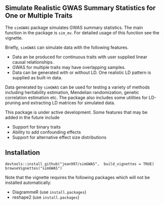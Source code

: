 ## Simulate Realistic GWAS Summary Statistics for One or Multiple Traits

The `simGWAS` package simulates GWAS summary statistics. The main function in the package is `sim_mv`. For detailed usage of 
this function see the vignette. 

Briefly, `simGWAS` can simulate data with the following features.

- Data an be produced for continuous traits with user supplied linear causal relationships.
- GWAS for multiple traits may have overlapping samples. 
- Data can be generated with or without LD. One realistic LD pattern is supplied as built-in data.

Data generated by `simGWAS` can be used for testing a variety of methods including heritability estimation,
Mendelian randomization, genetic correlation estimation etc.
The package also includes some utilities for LD-pruning and extracting LD matrices for simulated data. 

This package is under active development. Some features that may be added in the future include

- Support for binary traits
- Ability to add confounding effects
- Support for alternative effect size distributions


## Installation

```
devtools::install_github("jean997/simGWAS",  build_vignettes = TRUE)
browseVignettes("simGWAS")
```

Note that the vignette requires the following packages which will not be 
installed automatically:

+ DiagrammeR (use `install.packages`)
+ reshape2 (use `install.packages`)
